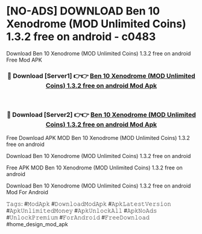 # [NO-ADS] DOWNLOAD Ben 10 Xenodrome (MOD Unlimited Coins) 1.3.2 free on android - c0483
Download Ben 10 Xenodrome (MOD Unlimited Coins) 1.3.2 free on android Free Mod APK

<div align="center">
<h3>🔴 Download [Server1] 👉👉 <a href="https://apk-comot.site?title=Ben_10_Xenodrome_(MOD_Unlimited_Coins)_1.3.2_free_on_android">Ben 10 Xenodrome (MOD Unlimited Coins) 1.3.2 free on android Mod Apk</a></h3><br>

<h3>🔴 Download [Server2] 👉👉 <a href="https://apk-comot.site?title=Ben_10_Xenodrome_(MOD_Unlimited_Coins)_1.3.2_free_on_android">Ben 10 Xenodrome (MOD Unlimited Coins) 1.3.2 free on android Mod Apk</a></h3>
</div>


Free Download APK MOD Ben 10 Xenodrome (MOD Unlimited Coins) 1.3.2 free on android

Download Ben 10 Xenodrome (MOD Unlimited Coins) 1.3.2 free on android 

Free APK MOD Ben 10 Xenodrome (MOD Unlimited Coins) 1.3.2 free on android 

Download Ben 10 Xenodrome (MOD Unlimited Coins) 1.3.2 free on android Mod For Android

𝚃𝚊𝚐𝚜: #𝙼𝚘𝚍𝙰𝚙𝚔 #𝙳𝚘𝚠𝚗𝚕𝚘𝚊𝚍𝙼𝚘𝚍𝙰𝚙𝚔 #𝙰𝚙𝚔𝙻𝚊𝚝𝚎𝚜𝚝𝚅𝚎𝚛𝚜𝚒𝚘𝚗 #𝙰𝚙𝚔𝚄𝚗𝚕𝚒𝚖𝚒𝚝𝚎𝚍𝙼𝚘𝚗𝚎𝚢 #𝙰𝚙𝚔𝚄𝚗𝚕𝚘𝚌𝚔𝙰𝚕𝚕 #𝙰𝚙𝚔𝙽𝚘𝙰𝚍𝚜 #𝚄𝚗𝚕𝚘𝚌𝚔𝙿𝚛𝚎𝚖𝚒𝚞𝚖 #𝙵𝚘𝚛𝙰𝚗𝚍𝚛𝚘𝚒𝚍 #𝙵𝚛𝚎𝚎𝙳𝚘𝚠𝚗𝚕𝚘𝚊𝚍 #home_design_mod_apk